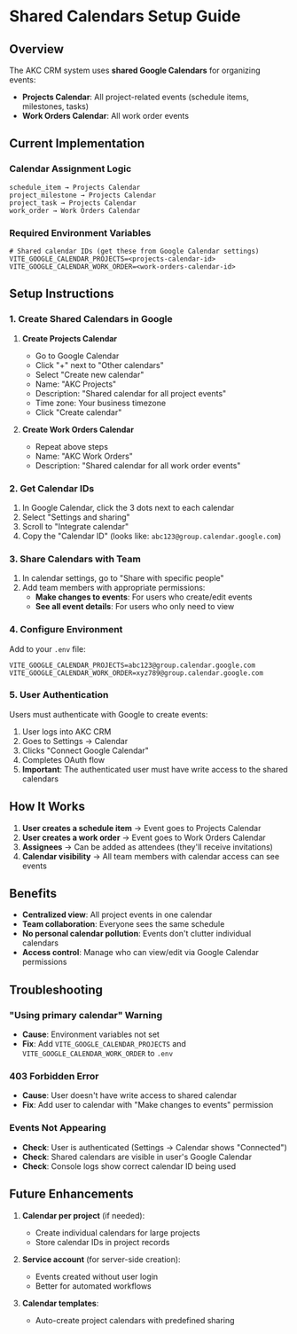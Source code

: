 # Shared Calendars Setup Guide

## Overview

The AKC CRM system uses **shared Google Calendars** for organizing events:

- **Projects Calendar**: All project-related events (schedule items, milestones, tasks)
- **Work Orders Calendar**: All work order events

## Current Implementation

### Calendar Assignment Logic

```
schedule_item → Projects Calendar
project_milestone → Projects Calendar
project_task → Projects Calendar
work_order → Work Orders Calendar
```

### Required Environment Variables

```env
# Shared calendar IDs (get these from Google Calendar settings)
VITE_GOOGLE_CALENDAR_PROJECTS=<projects-calendar-id>
VITE_GOOGLE_CALENDAR_WORK_ORDER=<work-orders-calendar-id>
```

## Setup Instructions

### 1. Create Shared Calendars in Google

1. **Create Projects Calendar**

   - Go to Google Calendar
   - Click "+" next to "Other calendars"
   - Select "Create new calendar"
   - Name: "AKC Projects"
   - Description: "Shared calendar for all project events"
   - Time zone: Your business timezone
   - Click "Create calendar"

2. **Create Work Orders Calendar**
   - Repeat above steps
   - Name: "AKC Work Orders"
   - Description: "Shared calendar for all work order events"

### 2. Get Calendar IDs

1. In Google Calendar, click the 3 dots next to each calendar
2. Select "Settings and sharing"
3. Scroll to "Integrate calendar"
4. Copy the "Calendar ID" (looks like: `abc123@group.calendar.google.com`)

### 3. Share Calendars with Team

1. In calendar settings, go to "Share with specific people"
2. Add team members with appropriate permissions:
   - **Make changes to events**: For users who create/edit events
   - **See all event details**: For users who only need to view

### 4. Configure Environment

Add to your `.env` file:

```env
VITE_GOOGLE_CALENDAR_PROJECTS=abc123@group.calendar.google.com
VITE_GOOGLE_CALENDAR_WORK_ORDER=xyz789@group.calendar.google.com
```

### 5. User Authentication

Users must authenticate with Google to create events:

1. User logs into AKC CRM
2. Goes to Settings → Calendar
3. Clicks "Connect Google Calendar"
4. Completes OAuth flow
5. **Important**: The authenticated user must have write access to the shared calendars

## How It Works

1. **User creates a schedule item** → Event goes to Projects Calendar
2. **User creates a work order** → Event goes to Work Orders Calendar
3. **Assignees** → Can be added as attendees (they'll receive invitations)
4. **Calendar visibility** → All team members with calendar access can see events

## Benefits

- **Centralized view**: All project events in one calendar
- **Team collaboration**: Everyone sees the same schedule
- **No personal calendar pollution**: Events don't clutter individual calendars
- **Access control**: Manage who can view/edit via Google Calendar permissions

## Troubleshooting

### "Using primary calendar" Warning

- **Cause**: Environment variables not set
- **Fix**: Add `VITE_GOOGLE_CALENDAR_PROJECTS` and `VITE_GOOGLE_CALENDAR_WORK_ORDER` to `.env`

### 403 Forbidden Error

- **Cause**: User doesn't have write access to shared calendar
- **Fix**: Add user to calendar with "Make changes to events" permission

### Events Not Appearing

- **Check**: User is authenticated (Settings → Calendar shows "Connected")
- **Check**: Shared calendars are visible in user's Google Calendar
- **Check**: Console logs show correct calendar ID being used

## Future Enhancements

1. **Calendar per project** (if needed):

   - Create individual calendars for large projects
   - Store calendar IDs in project records

2. **Service account** (for server-side creation):

   - Events created without user login
   - Better for automated workflows

3. **Calendar templates**:
   - Auto-create project calendars with predefined sharing

